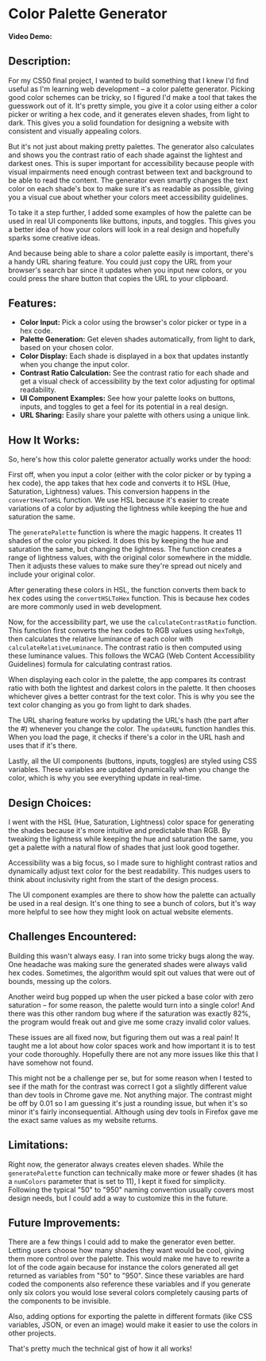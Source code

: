 # Color Palette Generator

#### Video Demo: <URL HERE>

## Description:

For my CS50 final project, I wanted to build something that I knew I'd find useful as I'm learning web development – a color palette generator. Picking good color schemes can be tricky, so I figured I'd make a tool that takes the guesswork out of it. It's pretty simple, you give it a color using either a color picker or writing a hex code, and it generates eleven shades, from light to dark. This gives you a solid foundation for designing a website with consistent and visually appealing colors.

But it's not just about making pretty palettes. The generator also calculates and shows you the contrast ratio of each shade against the lightest and darkest ones. This is super important for accessibility because people with visual impairments need enough contrast between text and background to be able to read the content. The generator even smartly changes the text color on each shade's box to make sure it's as readable as possible, giving you a visual cue about whether your colors meet accessibility guidelines.

To take it a step further, I added some examples of how the palette can be used in real UI components like buttons, inputs, and toggles. This gives you a better idea of how your colors will look in a real design and hopefully sparks some creative ideas.

And because being able to share a color palette easily is important, there's a handy URL sharing feature. You could just copy the URL from your browser's search bar since it updates when you input new colors, or you could press the share button that copies the URL to your clipboard.

## Features:

- **Color Input:** Pick a color using the browser's color picker or type in a hex code.
- **Palette Generation:** Get eleven shades automatically, from light to dark, based on your chosen color.
- **Color Display:** Each shade is displayed in a box that updates instantly when you change the input color.
- **Contrast Ratio Calculation:** See the contrast ratio for each shade and get a visual check of accessibility by the text color adjusting for optimal readability.
- **UI Component Examples:** See how your palette looks on buttons, inputs, and toggles to get a feel for its potential in a real design.
- **URL Sharing:** Easily share your palette with others using a unique link.

## How It Works:

So, here's how this color palette generator actually works under the hood:

First off, when you input a color (either with the color picker or by typing a hex code), the app takes that hex code and converts it to HSL (Hue, Saturation, Lightness) values. This conversion happens in the `convertHexToHSL` function. We use HSL because it's easier to create variations of a color by adjusting the lightness while keeping the hue and saturation the same.

The `generatePalette` function is where the magic happens. It creates 11 shades of the color you picked. It does this by keeping the hue and saturation the same, but changing the lightness. The function creates a range of lightness values, with the original color somewhere in the middle. Then it adjusts these values to make sure they're spread out nicely and include your original color.

After generating these colors in HSL, the function converts them back to hex codes using the `convertHSLToHex` function. This is because hex codes are more commonly used in web development.

Now, for the accessibility part, we use the `calculateContrastRatio` function. This function first converts the hex codes to RGB values using `hexToRgb`, then calculates the relative luminance of each color with `calculateRelativeLuminance`. The contrast ratio is then computed using these luminance values. This follows the WCAG (Web Content Accessibility Guidelines) formula for calculating contrast ratios.

When displaying each color in the palette, the app compares its contrast ratio with both the lightest and darkest colors in the palette. It then chooses whichever gives a better contrast for the text color. This is why you see the text color changing as you go from light to dark shades.

The URL sharing feature works by updating the URL's hash (the part after the #) whenever you change the color. The `updateURL` function handles this. When you load the page, it checks if there's a color in the URL hash and uses that if it's there.

Lastly, all the UI components (buttons, inputs, toggles) are styled using CSS variables. These variables are updated dynamically when you change the color, which is why you see everything update in real-time.

## Design Choices:

I went with the HSL (Hue, Saturation, Lightness) color space for generating the shades because it's more intuitive and predictable than RGB. By tweaking the lightness while keeping the hue and saturation the same, you get a palette with a natural flow of shades that just look good together.

Accessibility was a big focus, so I made sure to highlight contrast ratios and dynamically adjust text color for the best readability. This nudges users to think about inclusivity right from the start of the design process.

The UI component examples are there to show how the palette can actually be used in a real design. It's one thing to see a bunch of colors, but it's way more helpful to see how they might look on actual website elements.

## Challenges Encountered:

Building this wasn't always easy. I ran into some tricky bugs along the way. One headache was making sure the generated shades were always valid hex codes. Sometimes, the algorithm would spit out values that were out of bounds, messing up the colors.

Another weird bug popped up when the user picked a base color with zero saturation – for some reason, the palette would turn into a single color! And there was this other random bug where if the saturation was exactly 82%, the program would freak out and give me some crazy invalid color values.

These issues are all fixed now, but figuring them out was a real pain! It taught me a lot about how color spaces work and how important it is to test your code thoroughly. Hopefully there are not any more issues like this that I have somehow not found.

This might not be a challenge per se, but for some reason when I tested to see if the math for the contrast was correct I got a slightly different value than dev tools in Chrome gave me. Not anything major. The contrast might be off by 0.01 so I am guessing it's just a rounding issue, but when it's so minor it's fairly inconsequential. Although using dev tools in Firefox gave me the exact same values as my website returns.

## Limitations:

Right now, the generator always creates eleven shades. While the `generatePalette` function can technically make more or fewer shades (it has a `numColors` parameter that is set to 11), I kept it fixed for simplicity. Following the typical "50" to "950" naming convention usually covers most design needs, but I could add a way to customize this in the future.

## Future Improvements:

There are a few things I could add to make the generator even better. Letting users choose how many shades they want would be cool, giving them more control over the palette. This would make me have to rewrite a lot of the code again because for instance the colors generated all get returned as variables from "50" to "950". Since these variables are hard coded the components also reference these variables and if you generate only six colors you would lose several colors completely causing parts of the components to be invisible.

Also, adding options for exporting the palette in different formats (like CSS variables, JSON, or even an image) would make it easier to use the colors in other projects.

That's pretty much the technical gist of how it all works!